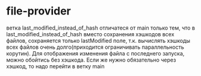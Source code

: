 # file-provider
ветка last_modified_instead_of_hash отличатеся от main только тем, что в last_modified_instead_of_hash вместо сохранения хэшкодов всех файлов, сохраняется только lastModified поле, т.к. вычислять хэшкоды всех файлов очень долго(приходится ограничивать параллельность корутин). Для отображения изменения файла с последнего запуска, можно обойтись без хэшкода. Если же нужно обязательно через хэшкод, то надо перейти в ветку main
